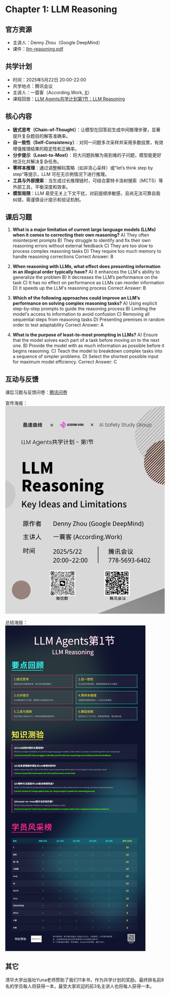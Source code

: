 # Chapter 1: LLM Reasoning

## 官方资源

- 主讲人：Denny Zhou（Google DeepMind）
- 课件：[llm-reasoning.pdf](https://rdi.berkeley.edu/llm-agents-mooc/slides/llm-reasoning.pdf)

## 共学计划

- 时间：2025年5月22日 20:00-22:00
- 共学地点：腾讯会议
- 主讲人：一蓑客（According.Work, [X](https://x.com/hunknownz)）
- 课程回放：[LLM Agents共学计划第1节：LLM Reasoning](https://www.bilibili.com/video/BV13YjEzhEWD)

## 核心内容

- **链式思考（Chain-of-Thought）**：让模型在回答前生成中间推理步骤，显著提升复杂题目的解答准确率。
- **自一致性（Self-Consistency）**：对同一问题多次采样并采用多数投票，有效增强推理结果的稳定性和正确率。
- **分步提示（Least-to-Most）**：将大问题拆解为易到难的子问题，模型能更好地泛化并解决复杂任务。
- **零样本推理**：通过调整解码策略（如非贪心采样）或“let’s think step by step”等提示，LLM 可在无示例情况下进行推理。
- **工具与外部搜索**：当生成过长推理链时，可结合蒙特卡洛树搜索（MCTS）等外部工具，平衡深度和效率。
- **模型局限**：LLM 易受无关上下文干扰，对前提顺序敏感，且尚无法可靠自我纠错，需谨慎设计提示和验证机制。

## 课后习题

1. **What is a major limitation of current large language models (LLMs) when it comes to correcting their own reasoning?**
A) They often misinterpret prompts
B) They struggle to identify and fix their own reasoning errors without external feedback
C) They are too slow to process complex reasoning tasks
D) They require too much memory to handle reasoning corrections
Correct Answer: B

2. **When reasoning with LLMs, what effect does presenting information in an illogical order typically have?**
A) It enhances the LLM's ability to generalize the problem
B) It decreases the LLM’s performance on the task
C) It has no effect on performance as LLMs can reorder information
D) It speeds up the LLM's reasoning process
Correct Answer: B

3. **Which of the following approaches could improve an LLM’s performance on solving complex reasoning tasks?**
A) Using explicit step-by-step prompts to guide the reasoning process
B) Limiting the model's access to information to avoid confusion
C) Removing all sequential steps from reasoning tasks
D) Presenting premises in random order to test adaptability
Correct Answer: A

4. **What is the purpose of least-to-most prompting in LLMs?**
A) Ensure that the model solves each part of a task before moving on to the next one.
B) Provide the model with as much information as possible before it begins reasoning.
C) Teach the model to breakdown complex tasks into a sequence of simpler problems.
D) Select the shortest possible input for maximum model efficiency.
Correct Answer: C

## 互动与反馈

课后习题与反馈问卷：[腾讯问卷](https://docs.qq.com/form/page/DTWRUYm5TdENOb1Fn)

宣传海报：![LLM共学计划第1节](../assets/LLMAgents共学计划第1节.png)

总结海报：![第1节总结](../assets/LLMAgents第1节总结.png)

## 其它

清华大学出版社Yuna老师赞助了我们11本书，作为共学计划的奖励。最终排名前8名的学员每人将获得一本，最受大家欢迎的前3名主讲人也将每人获得一本。